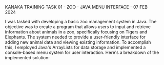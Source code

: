 KANAKA TRAINING TASK 01 - ZOO - JAVA MENU INTERFACE - 07 FEB 2024

I was tasked with developing a basic zoo management system in Java. The objective was to create a program that allows users to input and retrieve information about animals in a zoo, specifically focusing on Tigers and Elephants. The system needed to provide a user-friendly interface for adding new animal data and viewing existing information. To accomplish this, I employed Java's ArrayLists for data storage and implemented a console-based menu system for user interaction. Here's a breakdown of the implemented solution:
